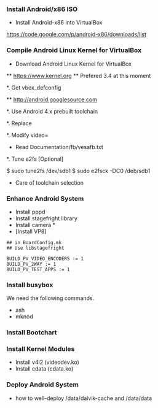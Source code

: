 ### Install Android/x86 ISO

* Install Android-x86 into VirtualBox

https://code.google.com/p/android-x86/downloads/list

### Compile Android Linux Kernel for VirtualBox

* Download Android Linux Kernel for VirtualBox 

** https://www.kernel.org
** Prefered 3.4 at this moment

*. Get vbox_defconfig

** http://android.googlesource.com

*. Use Android 4.x prebuilt toolchain

*. Replace 

*. Modify video=

* Read Documentation/fb/vesafb.txt

*. Tune e2fs [Optional]

$ sudo tune2fs /dev/sdb1
$ sudo e2fsck -DC0 /deb/sdb1


* Care of toolchain selection


### Enhance Android System

* Install pppd
* Install stagefright library
* Install camera *
* [Install VP8]


```
## in BoardConfig.mk
## Use libstagefright

BUILD_PV_VIDEO_ENCODERS := 1
BUILD_PV_2WAY := 1
BUILD_PV_TEST_APPS := 1
```

### Install busybox

We need the following commands.

* ash
* mknod


### Install Bootchart

### Install Kernel Modules

* Install v4l2 (videodev.ko)
* Install cdata (cdata.ko)

### Deploy Android System

* how to well-deploy /data/dalvik-cache and /data/data










